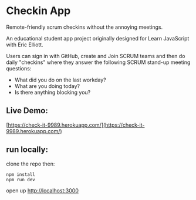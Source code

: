 # Checkin App

Remote-friendly scrum checkins without the annoying meetings.

An educational student app project originally designed for Learn JavaScript with Eric Elliott.

Users can sign in with GitHub, create and Join SCRUM teams and then do daily "checkins" where they answer the following SCRUM stand-up meeting questions:
- What did you do on the last workday?
- What are you doing today?
- Is there anything blocking you?

## Live Demo:
[https://check-it-9989.herokuapp.com/](https://check-it-9989.herokuapp.com/)

## run locally:
clone the repo then:
```plain
npm install
npm run dev
```
open up [http://localhost:3000](http://localhost:3000)